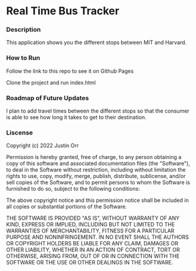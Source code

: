 # Real Time Bus Tracker

### Description
This application shows you the different stops between MIT and Harvard. 

### How to Run
Follow the link to this repo to see it on Github Pages

Clone the project and run index.html

### Roadmap of Future Updates
I plan to add travel times between the different stops so that the consumer is able to see how long it takes to get to their destination.

### Liscense
Copyright (c) 2022 Justin Orr

Permission is hereby granted, free of charge, to any person obtaining a copy of this software and associated documentation files (the "Software"), to deal in the Software without restriction, including without limitation the rights to use, copy, modify, merge, publish, distribute, sublicense, and/or sell copies of the Software, and to permit persons to whom the Software is furnished to do so, subject to the following conditions:

The above copyright notice and this permission notice shall be included in all copies or substantial portions of the Software.

THE SOFTWARE IS PROVIDED "AS IS", WITHOUT WARRANTY OF ANY KIND, EXPRESS OR IMPLIED, INCLUDING BUT NOT LIMITED TO THE WARRANTIES OF MERCHANTABILITY, FITNESS FOR A PARTICULAR PURPOSE AND NONINFRINGEMENT. IN NO EVENT SHALL THE AUTHORS OR COPYRIGHT HOLDERS BE LIABLE FOR ANY CLAIM, DAMAGES OR OTHER LIABILITY, WHETHER IN AN ACTION OF CONTRACT, TORT OR OTHERWISE, ARISING FROM, OUT OF OR IN CONNECTION WITH THE SOFTWARE OR THE USE OR OTHER DEALINGS IN THE SOFTWARE.
